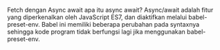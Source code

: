 Fetch dengan Async await
apa itu async await?
Async/await adalah fitur yang diperkenalkan oleh JavaScript ES7, dan diaktifkan melalui babel-preset-env. Babel ini memiliki beberapa perubahan pada syntaxnya sehingga kode program tidak berfungsi lagi jika menggunakan babel-preset-env.